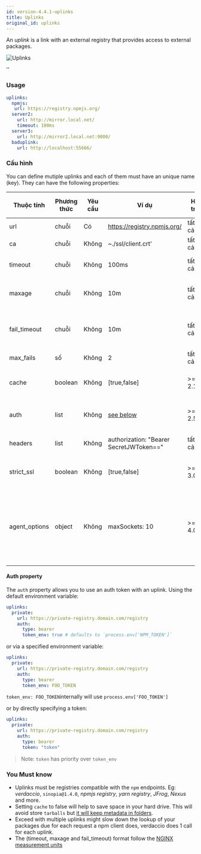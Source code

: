 ```yaml
---
id: version-4.4.1-uplinks
title: Uplinks
original_id: uplinks
---
```


An *uplink* is a link with an external registry that provides access to external packages.

![Uplinks](https://user-images.githubusercontent.com/558752/52976233-fb0e3980-33c8-11e9-8eea-5415e6018144.png)

<div id="codefund">''</div>

### Usage

```yaml
uplinks:
  npmjs:
   url: https://registry.npmjs.org/
  server2:
    url: http://mirror.local.net/
    timeout: 100ms
  server3:
    url: http://mirror2.local.net:9000/
  baduplink:
    url: http://localhost:55666/
```
### Cấu hình

You can define mutiple uplinks and each of them must have an unique name (key). They can have the following properties:

| Thuộc tính    | Phương thức | Yêu cầu | Ví dụ                                   | Hỗ trợ   | Miêu tả                                                                                                                                                                  | Giá trị mặc định |
| ------------- | ----------- | ------- | --------------------------------------- | -------- | ------------------------------------------------------------------------------------------------------------------------------------------------------------------------ | ---------------- |
| url           | chuỗi       | Có      | https://registry.npmjs.org/             | tất cả   | The registry url                                                                                                                                                         | npmjs            |
| ca            | chuỗi       | Không   | ~./ssl/client.crt'                      | tất cả   | SSL path certificate                                                                                                                                                     | No default       |
| timeout       | chuỗi       | Không   | 100ms                                   | tất cả   | set new timeout for the request                                                                                                                                          | 30s              |
| maxage        | chuỗi       | Không   | 10m                                     | tất cả   | the time threshold to the cache is valid                                                                                                                                 | 2m               |
| fail_timeout  | chuỗi       | Không   | 10m                                     | tất cả   | defines max time when a request becomes a failure                                                                                                                        | 5m               |
| max_fails     | số          | Không   | 2                                       | tất cả   | limit maximun failure request                                                                                                                                            | 2                |
| cache         | boolean     | Không   | [true,false]                            | >= 2.1   | cache all remote tarballs in storage                                                                                                                                     | true             |
| auth          | list        | Không   | [see below](uplinks.md#auth-property)   | >= 2.5   | assigns the header 'Authorization' [more info](http://blog.npmjs.org/post/118393368555/deploying-with-npm-private-modules)                                               | disabled         |
| headers       | list        | Không   | authorization: "Bearer SecretJWToken==" | tất cả   | list of custom headers for the uplink                                                                                                                                    | disabled         |
| strict_ssl    | boolean     | Không   | [true,false]                            | >= 3.0   | If true, requires SSL certificates be valid.                                                                                                                             | true             |
| agent_options | object      | Không   | maxSockets: 10                          | >= 4.0.2 | options for the HTTP or HTTPS Agent responsible for managing uplink connection persistence and reuse [more info](https://nodejs.org/api/http.html#http_class_http_agent) | No default       |

#### Auth property

The `auth` property allows you to use an auth token with an uplink. Using the default environment variable:

```yaml
uplinks:
  private:
    url: https://private-registry.domain.com/registry
    auth:
      type: bearer
      token_env: true # defaults to `process.env['NPM_TOKEN']`
```

or via a specified environment variable:

```yaml
uplinks:
  private:
    url: https://private-registry.domain.com/registry
    auth:
      type: bearer
      token_env: FOO_TOKEN
```

`token_env: FOO_TOKEN`internally will use `process.env['FOO_TOKEN']`

or by directly specifying a token:

```yaml
uplinks:
  private:
    url: https://private-registry.domain.com/registry
    auth:
      type: bearer
      token: "token"
```

> Note: `token` has priority over `token_env`

### You Must know

* Uplinks must be registries compatible with the `npm` endpoints. Eg: *verdaccio*, `sinopia@1.4.0`, *npmjs registry*, *yarn registry*, *JFrog*, *Nexus* and more.
* Setting `cache` to false will help to save space in your hard drive. This will avoid store `tarballs` but [it will keep metadata in folders](https://github.com/verdaccio/verdaccio/issues/391).
* Exceed with multiple uplinks might slow down the lookup of your packages due for each request a npm client does, verdaccio does 1 call for each uplink.
* The (timeout, maxage and fail_timeout) format follow the [NGINX measurement units](http://nginx.org/en/docs/syntax.html)

